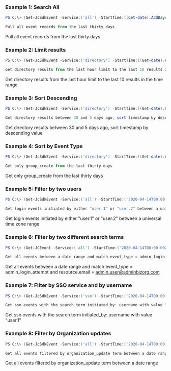 ### Example 1: Search All

```powershell
PS C:\> (Get-JcSdkEvent -Service:('all') -StartTime:((Get-date).AddDays(-30))).ToJsonString() | ConvertFrom-Json

Pull all event records from the last thirty days
```

Pull all event records from the last thirty days

### Example 2: Limit results

```powershell
PS C:\> (Get-JcSdkEvent -Service:('directory') -StartTime:((Get-date).AddHours(-1)) -Limit:('10')).ToJsonString() | ConvertFrom-Json

Get directory results from the last hour limit to the last 10 results in the time range
```

Get directory results from the last hour limit to the last 10 results in the time range

### Example 3: Sort Descending

```powershell
PS C:\> (Get-JcSdkEvent -Service:('directory') -StartTime:((Get-date).AddDays(-30)) -Sort:("DESC") -EndTime:((Get-date).AddDays(-5))).ToJsonString() | ConvertFrom-Json

Get directory results between 30 and 5 days ago, sort timestamp by descending value
```

Get directory results between 30 and 5 days ago, sort timestamp by descending value

### Example 4: Sort by Event Type

```powershell
PS C:\> (Get-JcSdkEvent -Service:('directory') -StartTime:((Get-date).AddDays(-30)) -Limit:('10') -searchTermAnd:@{"event_type" = "group_create"}).ToJsonString() | ConvertFrom-Json

Get only group_create from the last thirty days
```

Get only group_create from the last thirty days

### Example 5: Filter by two users

```powershell
PS C:\> (Get-JcSdkEvent -Service:('all') -StartTime:('2020-04-14T00:00:00Z') -EndTime:('2020-04-20T23:00:00Z') -SearchTermOr @{"initiated_by.username" = @("user.1", "user.2")}).ToJsonString() | ConvertFrom-Json

Get login events initiated by either "user.1" or "user.2" between a universal time zone range
```

Get login events initiated by either "user.1" or "user.2" between a universal time zone range

### Example 6: Filter by two different search terms

```powershell
PS C:\> (Get-JCEvent -Service:('all') -StartTime:('2020-04-14T00:00:00Z') -EndTime:('2020-04-20T23:00:00Z') -SearchTermAnd @{"event_type" = "admin_login_attempt"; "resource.email" = "admin.user@adminbizorg.com"}).ToJsonString() | ConvertFrom-Json

Get all events between a date range and match event_type = admin_login_attempt and resource.email = admin.user@adminbizorg.com
```

Get all events between a date range and match event_type = admin_login_attempt and resource.email = admin.user@adminbizorg.com

### Example 7: Filter by SSO service and by username

```powershell
PS C:\> (Get-JcSdkEvent -Service:('sso') -StartTime:('2020-04-14T00:00:00Z')  -EndTime:('2020-04-20T23:00:00Z') -SearchTermAnd @{"initiated_by.username" = "user.1"}).ToJsonString() | ConvertFrom-Json

Get sso events with the search term initiated_by: username with value "user.1"
```

Get sso events with the search term initiated_by: username with value "user.1"

### Example 8: Filter by Organization updates

```powershell
PS C:\> (Get-JcSdkEvent -Service:('all') -StartTime:('2020-04-14T00:00:00Z') -EndTime:('2020-04-20T23:00:00Z') -SearchTermAnd @{"event_type" = "organization_update"}).ToJsonString() | ConvertFrom-Json

Get all events filtered by organization_update term between a date range
```

Get all events filtered by organization_update term between a date range
